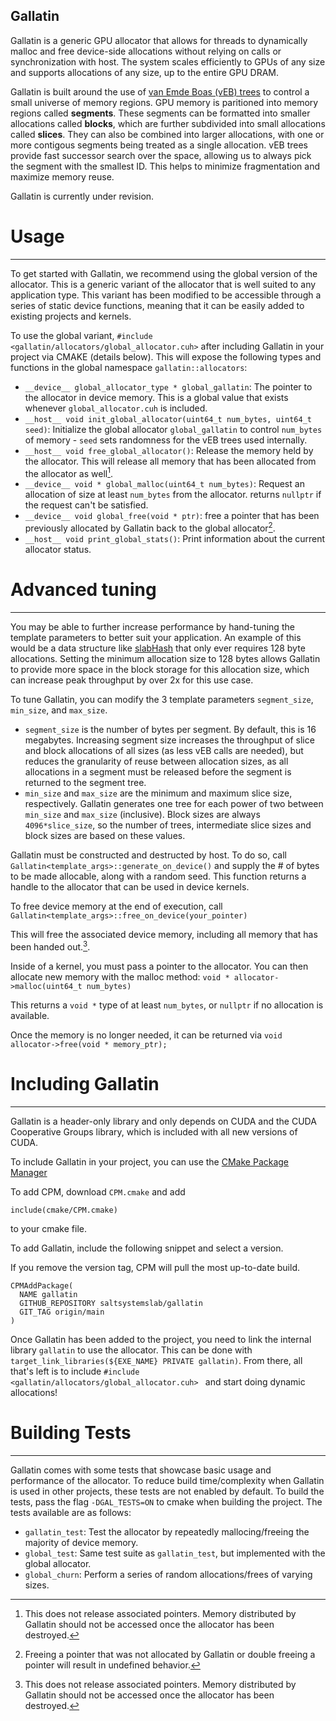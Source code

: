## Gallatin
Gallatin is a generic GPU allocator that allows for threads to dynamically malloc and free device-side allocations without relying on calls or synchronization with host. The system scales efficiently to GPUs of any size and supports allocations of any size, up to the entire GPU DRAM.


Gallatin is built around the use of [van Emde Boas (vEB) trees](https://ieeexplore.ieee.org/abstract/document/4567861) to control a small universe of memory regions. GPU memory is paritioned into memory regions called **segments**. These segments can be formatted into smaller allocations called **blocks**, which are further subdivided into small allocations called **slices**. They can also be combined into larger allocations, with one or more contigous segments being treated as a single allocation. vEB trees provide fast successor search over the space, allowing us to always pick the segment with the smallest ID. This helps to minimize fragmentation and maximize memory reuse.


Gallatin is currently under revision.


# Usage
----------------------

To get started with Gallatin, we recommend using the global version of the allocator. This is a generic variant of the allocator that is well suited to any application type. This variant has been modified to be accessible through a series of static device functions, meaning that it can be easily added to existing projects and kernels.

To use the global variant, `#include <gallatin/allocators/global_allocator.cuh>` after including Gallatin in your project via CMAKE (details below). This will expose the following types and functions in the global namespace `gallatin::allocators`:

- `__device__ global_allocator_type * global_gallatin`: The pointer to the allocator in device memory. This is a global value that exists whenever `global_allocator.cuh` is included.
- `__host__ void init_global_allocator(uint64_t num_bytes, uint64_t seed)`: Initialize the global allocator `global_gallatin` to control `num_bytes` of memory - `seed` sets randomness for the vEB trees used internally.
- `__host__ void free_global_allocator()`: Release the memory held by the allocator. This will release all memory that has been allocated from the allocator as well[^1]. 
- `__device__ void * global_malloc(uint64_t num_bytes)`: Request an allocation of size at least `num_bytes` from the allocator. returns `nullptr` if the request can't be satisfied.
- `__device__ void global_free(void * ptr)`: free a pointer that has been previously allocated by Gallatin back to the global allocator[^2].
- `__host__ void print_global_stats()`: Print information about the current allocator status.


# Advanced tuning
--------------------

You may be able to further increase performance by hand-tuning the template parameters to better suit your application. An example of this would be a data structure like [slabHash](https://github.com/owensgroup/SlabHash) that only ever requires 128 byte allocations. Setting the minimum allocation size to 128 bytes allows Gallatin to provide more space in the block storage for this allocation size, which can increase peak throughput by over 2x for this use case.

To tune Gallatin, you can modify the 3 template parameters `segment_size`, `min_size`, and `max_size`.

- `segment_size` is the number of bytes per segment. By default, this is 16 megabytes. Increasing segment size increases the throughput of slice and block allocations of all sizes (as less vEB calls are needed), but reduces the granularity of reuse between allocation sizes, as all allocations in a segment must be released before the segment is returned to the segment tree.
- `min_size` and `max_size` are the minimum and maximum slice size, respectively. Gallatin generates one tree for each power of two between `min_size` and `max_size` (inclusive). Block sizes are always `4096*slice_size`, so the number of trees, intermediate slice sizes and block sizes are based on these values.

Gallatin must be constructed and destructed by host. To do so, call `Gallatin<template_args>::generate_on_device()`
and supply the # of bytes to be made allocable, along with a random seed. This function returns a handle to the allocator that can be used in device kernels.

To free device memory at the end of execution, call `Gallatin<template_args>::free_on_device(your_pointer)`

This will free the associated device memory, including all memory that has been handed out.[^1].

Inside of a kernel, you must pass a pointer to the allocator.
You can then allocate new memory with the malloc method: `void * allocator->malloc(uint64_t num_bytes)`

This returns a `void *` type of at least `num_bytes`, or `nullptr` if no allocation is available.

Once the memory is no longer needed, it can be returned via `void allocator->free(void * memory_ptr);`


# Including Gallatin
---------------------

Gallatin is a header-only library and only depends on CUDA and the CUDA Cooperative Groups library, which is included with all new versions of CUDA.

To include Gallatin in your project, you can use the [CMake Package Manager](https://github.com/cpm-cmake/CPM.cmake)

To add CPM, download `CPM.cmake` and add 

```include(cmake/CPM.cmake)``` 

to your cmake file.

To add Gallatin, include the following snippet and select a version.

If you remove the version tag, CPM will pull the most up-to-date build.

```
CPMAddPackage(
  NAME gallatin
  GITHUB_REPOSITORY saltsystemslab/gallatin
  GIT_TAG origin/main
)
```

Once Gallatin has been added to the project, you need to link the internal library `gallatin` to use the allocator. This can be done with `target_link_libraries(${EXE_NAME} PRIVATE gallatin)`. From there, all that's left is to include `#include <gallatin/allocators/global_allocator.cuh>
` and start doing dynamic allocations!



# Building Tests
---------------

Gallatin comes with some tests that showcase basic usage and performance of the allocator. To reduce build time/complexity when Gallatin is used in other projects, these tests are not enabled by default. To build the tests, pass the flag `-DGAL_TESTS=ON` to cmake when building the project. The tests available are as follows:

- `gallatin_test`: Test the allocator by repeatedly mallocing/freeing the majority of device memory.
- `global_test`: Same test suite as `gallatin_test`, but implemented with the global allocator.
- `global_churn`: Perform a series of random allocations/frees of varying sizes.

[^1]: This does not release associated pointers. Memory distributed by Gallatin should not be accessed once the allocator has been destroyed.
[^2]: Freeing a pointer that was not allocated by Gallatin or double freeing a pointer will result in undefined behavior.